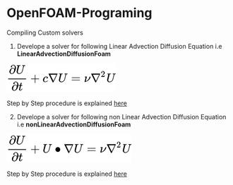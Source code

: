 # OpenFOAM-Programing
Compiling Custom solvers

1. Develope a solver for following Linear Advection Diffusion Equation i.e **LinearAdvectionDiffusionFoam**

![](image/equation_LAD.svg)

Step by Step procedure is explained [here](https://rvadrabade.github.io/OF/LinearAdvectionDiffusionFoam.html "Programing-and-CFD-concepts")

2. Develope a solver for following non Linear Advection Diffusion Equation i.e **nonLinearAdvectionDiffusionFoam**

![](image/equation_nLAD.svg)

Step by Step procedure is explained [here](https://rvadrabade.github.io/OF/NonLinearAdvectionDiffusionFoam.html "Programing-and-CFD-concepts")

